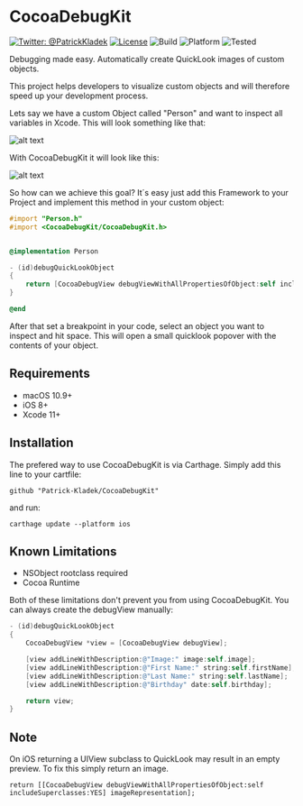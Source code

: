 CocoaDebugKit
============
[![Twitter: @PatrickKladek](https://img.shields.io/badge/twitter-@PatrickKladek-orange.svg?style=flat)](https://twitter.com/PatrickKladek)
[![License](https://img.shields.io/badge/license-MIT-green.svg?style=flat)](https://github.com/Patrick-Kladek/CocoaDebugKit/blob/master/LICENSE.md)
![Build](https://img.shields.io/badge/build-Xcode%2011-blue.svg)
![Platform](https://img.shields.io/badge/platform-macOS%2010.9+%20|%20iOS%208.0+-blue.svg)
![Tested](https://img.shields.io/badge/tested-macOS%2010.9%20|%20iOS%208.0-blue.svg)

Debugging made easy. Automatically create QuickLook images of custom objects.


This project helps developers to visualize custom objects and will therefore speed up your development process.

Lets say we have a custom Object called "Person" and want to inspect all variables in Xcode. This will look something like that:

![alt text](https://raw.githubusercontent.com/Patrick-Kladek/CocoaDebugKit/master/Doc/old%20Debug.png "Classic Debug View")

With CocoaDebugKit it will look like this:

![alt text](https://raw.githubusercontent.com/Patrick-Kladek/CocoaDebugKit/master/Doc/new%20Debug.png "Debug View with custom rendered QuickLook image")


So how can we achieve this goal? It´s easy just add this Framework to your Project and implement this method in your custom object:

```objective-c
#import "Person.h"
#import <CocoaDebugKit/CocoaDebugKit.h>


@implementation Person

- (id)debugQuickLookObject
{
    return [CocoaDebugView debugViewWithAllPropertiesOfObject:self includeSuperclasses:YES];
}

@end
```

After that set a breakpoint in your code, select an object you want to inspect and hit space. This will open a small quicklook popover with the contents of your object.



## Requirements
- macOS 10.9+
- iOS 8+
- Xcode 11+

## Installation

The prefered way to use CocoaDebugKit is via Carthage. Simply add this line to your cartfile:

```
github "Patrick-Kladek/CocoaDebugKit"
```

and run:

```
carthage update --platform ios
```

## Known Limitations
- NSObject rootclass required
- Cocoa Runtime

Both of these limitations don't prevent you from using CocoaDebugKit. You can always create the debugView manually:

```objective-c
- (id)debugQuickLookObject
{
    CocoaDebugView *view = [CocoaDebugView debugView];

    [view addLineWithDescription:@"Image:" image:self.image];
    [view addLineWithDescription:@"First Name:" string:self.firstName];
    [view addLineWithDescription:@"Last Name:" string:self.lastName];
    [view addLineWithDescription:@"Birthday" date:self.birthday];

    return view;
}

```

## Note
On iOS returning a UIView subclass to QuickLook may result in an empty preview. To fix this simply return an image.

```objecitve-c
return [[CocoaDebugView debugViewWithAllPropertiesOfObject:self includeSuperclasses:YES] imageRepresentation];
```
